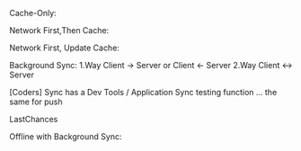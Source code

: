 



Cache-Only:

Network First,Then Cache:

Network First, Update Cache:

Background Sync:
1.Way Client -> Server or Client <- Server
2.Way  Client <-> Server

[Coders] Sync has a Dev Tools / Application Sync testing function ... the same for push

LastChances 

Offline  with Background Sync:


